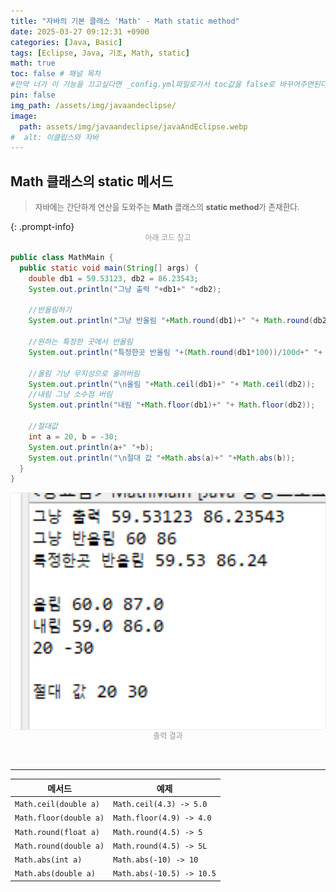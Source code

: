 ```yaml
---
title: "자바의 기본 클래스 'Math' - Math static method"
date: 2025-03-27 09:12:31 +0900
categories: [Java, Basic]
tags: [Eclipse, Java, 기초, Math, static]
math: true
toc: false # 패널 목차
#만약 너가 이 기능을 끄고싶다면 _config.yml파일로가서 toc값을 false로 바꾸어주면된다. 
pin: false
img_path: /assets/img/javaandeclipse/
image:
  path: assets/img/javaandeclipse/javaAndEclipse.webp
#  alt: 이클립스와 자바
---
```



## Math 클래스의 static 메서드
<blockquote>
  <p style="font-size: 0.9em;">자바에는 간단하게 연산을 도와주는 <strong>Math</strong> 클래스의 <strong>static method</strong>가 존재한다.</p>
</blockquote>
{: .prompt-info}  

<div style="text-align: center;">
<figcaption style="font-size: 12px; color: gray; opacity: 0.8; margin-bottom: 15px">아래 코드 참고</figcaption>
</div>

```java
public class MathMain {
  public static void main(String[] args) {
    double db1 = 59.53123, db2 = 86.23543;
    System.out.println("그냥 출력 "+db1+" "+db2);

    //반올림하기
    System.out.println("그냥 반올림 "+Math.round(db1)+" "+ Math.round(db2));

    //원하는 특정한 곳에서 반올림
    System.out.println("특정한곳 반올림 "+(Math.round(db1*100))/100d+" "+ Math.round(db2*100)/100d);

    //올림 기냥 무지성으로 올려버림
    System.out.println("\n올림 "+Math.ceil(db1)+" "+ Math.ceil(db2));
    //내림 그냥 소수점 버림
    System.out.println("내림 "+Math.floor(db1)+" "+ Math.floor(db2));

    //절대값 
    int a = 20, b = -30;
    System.out.println(a+" "+b);
    System.out.println("\n절대 값 "+Math.abs(a)+" "+Math.abs(b));
  }
}
```
<div style="display: flex; flex-direction: column; align-items: center; gap: 0px;">
  <img src="/assets/img/java/basics/math/스크린샷 2025-03-27 091203.png" alt="출력 결과" style="border:1px solid #eaeaea; border-radius: 7px; padding: 0px; width: 100%">
  <figcaption style="font-size: 12px; color: gray; opacity: 0.8; margin-bottom: 15px">출력 결과</figcaption>
</div>
<br>

---

| 메서드 |  예제 |
|--------|------|
| `Math.ceil(double a)` |  `Math.ceil(4.3) -> 5.0` |
| `Math.floor(double a)` |  `Math.floor(4.9) -> 4.0` |
| `Math.round(float a)` |  `Math.round(4.5) -> 5` |
| `Math.round(double a)` |  `Math.round(4.5) -> 5L` |
| `Math.abs(int a)` |  `Math.abs(-10) -> 10` |
| `Math.abs(double a)` |  `Math.abs(-10.5) -> 10.5` |

<br>
